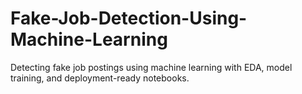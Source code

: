 # Fake-Job-Detection-Using-Machine-Learning
Detecting fake job postings using machine learning with EDA, model training, and deployment-ready notebooks.
